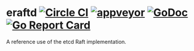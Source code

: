 eraftd [![Circle CI](https://circleci.com/gh/otoolep/eraftd/tree/master.svg?style=svg)](https://circleci.com/gh/otoolep/eraftd/tree/master) [![appveyor](https://ci.appveyor.com/api/projects/status/github/otoolep/hraftd?branch=master&svg=true)](https://ci.appveyor.com/project/otoolep/hraftd) [![GoDoc](https://godoc.org/github.com/otoolep/eraftd?status.png)](https://godoc.org/github.com/otoolep/eraftd) [![Go Report Card](https://goreportcard.com/badge/github.com/otoolep/eraftd)](https://goreportcard.com/report/github.com/otoolep/eraftd)
======

A reference use of the etcd Raft implementation.
